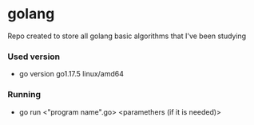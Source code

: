 # golang

Repo created to store all golang basic algorithms that I've been studying

### Used version
 - go version go1.17.5 linux/amd64
 
### Running
  - go run <"program name".go> <paramethers (if it is needed)>
